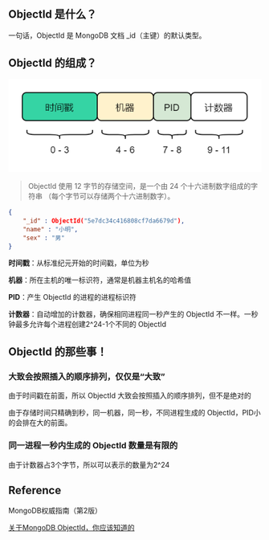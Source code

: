 ## ObjectId 是什么？

一句话，ObjectId 是 MongoDB 文档 _id（主键）的默认类型。

## ObjectId 的组成？

![objectid组成](./image/image.png)

> ObjectId 使用 12 字节的存储空间，是一个由 24 个十六进制数字组成的字符串 （每个字节可以存储两个十六进制数字）。

```json
{
    "_id" : ObjectId("5e7dc34c416808cf7da6679d"),
    "name" : "小明",
    "sex" : "男"
}
```

**时间戳**：从标准纪元开始的时间戳，单位为秒

**机器**：所在主机的唯一标识符，通常是机器主机名的哈希值

**PID**：产生 ObjectId 的进程的进程标识符

**计数器**：自动增加的计数器，确保相同进程同一秒产生的 ObjectId 不一样。一秒钟最多允许每个进程创建2^24-1个不同的 ObjectId

## ObjectId 的那些事！

### 大致会按照插入的顺序排列，仅仅是“大致”

由于时间戳在前面，所以 ObjectId 大致会按照插入的顺序排列，但不是绝对的

由于存储时间只精确到秒，同一机器，同一秒，不同进程生成的 ObjectId，PID小的会排在大的前面。

### 同一进程一秒内生成的 ObjectId 数量是有限的

由于计数器占3个字节，所以可以表示的数量为2^24

## Reference

MongoDB权威指南（第2版）

[关于MongoDB ObjectId，你应该知道的](https://www.jianshu.com/p/7c4bfa516acf)

